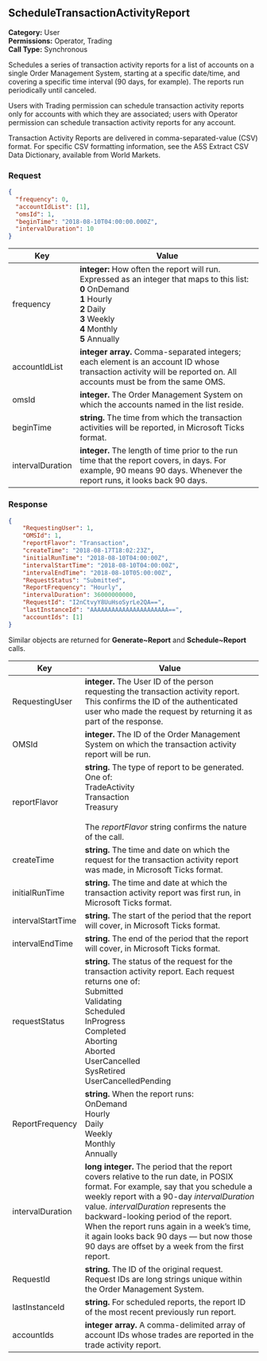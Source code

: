 ﻿## ScheduleTransactionActivityReport

**Category:** User<br />
**Permissions:** Operator, Trading<br />
**Call Type:** Synchronous

Schedules a series of transaction activity reports for a list of accounts on a single Order Management System, starting at a specific date/time, and covering a specific time interval (90 days, for example). The reports run periodically until canceled.

Users with Trading permission can schedule transaction activity reports only for accounts with which they are associated; users with Operator permission can schedule transaction activity reports for any account.

Transaction Activity Reports are delivered in comma-separated-value (CSV) format. For specific CSV formatting information, see the A5S Extract CSV Data Dictionary, available from World Markets.

### Request

```json
{
  "frequency": 0,
  "accountIdList": [1],
  "omsId": 1,
  "beginTime": "2018-08-10T04:00:00.000Z",
  "intervalDuration": 10
}
```

| Key              | Value                                                        |
| ---------------- | ------------------------------------------------------------ |
| frequency        | **integer:** How often the report will run. Expressed as an integer that maps to this list:<br />**0** OnDemand<br />**1** Hourly<br />**2** Daily<br />**3** Weekly<br />**4** Monthly<br />**5** Annually |
| accountIdList    | **integer array.** Comma-separated integers; each element is an account ID whose transaction activity will be reported on. All accounts must be from the same OMS. |
| omsId            | **integer.** The Order Management System on which the accounts named in the list reside. |
| beginTime        | **string.** The time from which the transaction activities will be reported, in Microsoft Ticks format. |
| intervalDuration | **integer.** The length of time prior to the run time that the report covers, in days. For example, 90 means 90 days. Whenever the report runs, it looks back 90 days. |

### Response

```json
{
    "RequestingUser": 1,
    "OMSId": 1,
    "reportFlavor": "Transaction",
    "createTime": "2018-08-17T18:02:23Z",
    "initialRunTime": "2018-08-10T04:00:00Z",
    "intervalStartTime": "2018-08-10T04:00:00Z",
    "intervalEndTime": "2018-08-10T05:00:00Z",
    "RequestStatus": "Submitted",
    "ReportFrequency": "Hourly",
    "intervalDuration": 36000000000,
    "RequestId": "I2nCtvyY8UuHsoSyrLe2QA==",
    "lastInstanceId": "AAAAAAAAAAAAAAAAAAAAAA==",
    "accountIds": [1]
}
```

Similar objects are returned for **Generate~Report** and **Schedule~Report** calls.

| Key               | Value                                                        |
| ----------------- | ------------------------------------------------------------ |
| RequestingUser    | **integer.** The User ID of the person requesting the transaction activity report. This confirms the ID of the authenticated user who made the request by returning it as part of the response. |
| OMSId             | **integer.** The ID of the Order Management System on which the transaction activity report will be run. |
| reportFlavor      | **string.** The type of report to be generated. One of:<br />TradeActivity<br />Transaction<br />Treasury<br /><br />The *reportFlavor* string confirms the nature of the call. |
| createTime        | **string.** The time and date on which the request for the transaction activity report was made, in Microsoft Ticks format. |
| initialRunTime    | **string.** The time and date at which the transaction activity report was first run, in Microsoft Ticks format. |
| intervalStartTime | **string.** The start of the period that the report will cover, in Microsoft Ticks format. |
| intervalEndTime   | **string.** The end of the period that the report will cover, in Microsoft Ticks format.|
| requestStatus     | **string.** The status of the request for the transaction activity report. Each request returns one of:<br />Submitted<br />Validating<br />Scheduled<br />InProgress<br />Completed<br />Aborting<br />Aborted<br />UserCancelled<br />SysRetired<br />UserCancelledPending |
| ReportFrequency   | **string.** When the report runs:<br />OnDemand<br />Hourly<br />Daily<br />Weekly<br />Monthly<br />Annually |
| intervalDuration  | **long integer.** The period that the report covers relative to the run date, in POSIX format. For example, say that you schedule a weekly report with a 90-day *intervalDuration* value. *intervalDuration* represents the backward-looking period of the report. When the report runs again in a week’s time, it again looks back 90 days — but now those 90 days are offset by a week from the first report. |
| RequestId         | **string.** The ID of the original request. Request IDs are long strings unique within the Order Management System. |
| lastInstanceId    | **string.** For scheduled reports, the report ID of the most recent previously run report. |
| accountIds        | **integer array.** A comma-delimited array of account IDs whose trades are reported in the trade activity report. |

